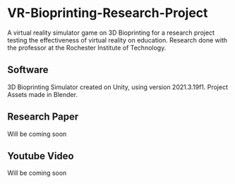 # VR-Bioprinting-Research-Project
A virtual reality simulator game on 3D Bioprinting for a research project testing the effectiveness of virtual reality on education. Research done with the professor at the Rochester Institute of Technology. 

## Software
3D Bioprinting Simulator created on Unity, using version 2021.3.19f1. 
Project Assets made in Blender. 

## Research Paper
Will be coming soon 

## Youtube Video
Will be coming soon
